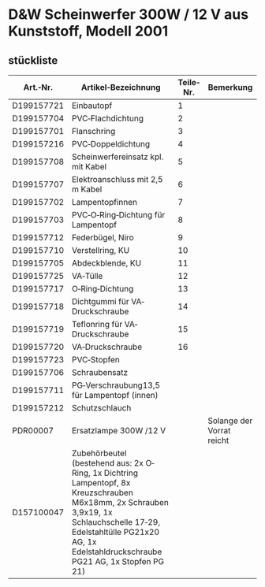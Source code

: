 # D&W Scheinwerfer 300W / 12 V aus Kunststoff, Modell 2001
## stückliste
|Art.‐Nr.|Artikel‐Bezeichnung|Teile‐Nr.|Bemerkung|
|---|---|---|---|
|D199157721|Einbautopf|1| |
|D199157704|PVC‐Flachdichtung|2| |
|D199157701|Flanschring|3| |
|D199157216|PVC‐Doppeldichtung|4| |
|D199157708|Scheinwerfereinsatz kpl. mit Kabel|5| |
|D199157707|Elektroanschluss mit 2,5 m Kabel|6| |
|D199157702|Lampentopfinnen|7| |
|D199157703|PVC‐O‐Ring‐Dichtung für Lampentopf|8| |
|D199157712|Federbügel, Niro|9| |
|D199157710|Verstellring, KU|10| |
|D199157705|Abdeckblende, KU|11| |
|D199157725|VA‐Tülle|12| |
|D199157717|O‐Ring‐Dichtung|13| |
|D199157718|Dichtgummi für VA‐Druckschraube|14| |
|D199157719|Teflonring für VA‐Druckschraube|15| |
|D199157720|VA‐Druckschraube|16| |
|D199157723|PVC‐Stopfen| | |
|D199157706|Schraubensatz| | |
|D199157711|PG‐Verschraubung13,5 für Lampentopf (innen)| | |
|D199157212|Schutzschlauch| | |
|PDR00007|Ersatzlampe 300W /12 V| |Solange der Vorrat reicht|
|D157100047|Zubehörbeutel (bestehend aus: 2x O‐Ring, 1x Dichtring Lampentopf, 8x Kreuzschrauben M6x18mm, 2x Schrauben 3,9x19, 1x Schlauchschelle 17‐29, Edelstahltülle PG21x20 AG, 1x Edelstahldruckschraube PG21 AG, 1x Stopfen PG 21)| | |
